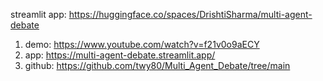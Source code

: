 streamlit app: https://huggingface.co/spaces/DrishtiSharma/multi-agent-debate


1. demo: https://www.youtube.com/watch?v=f21v0o9aECY
2. app: https://multi-agent-debate.streamlit.app/
3. github: https://github.com/twy80/Multi_Agent_Debate/tree/main
